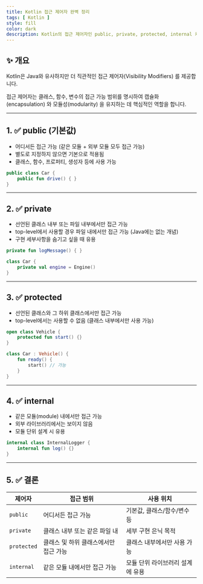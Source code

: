 ```yaml
---
title: Kotlin 접근 제어자 완벽 정리
tags: [ Kotlin ]
style: fill
color: dark
description: Kotlin의 접근 제어자인 public, private, protected, internal 키워드의 차이와 사용 시 주의사항을 쉽게 설명합니다.
---
```


## ✨ 개요

Kotlin은 Java와 유사하지만 더 직관적인 접근 제어자(Visibility Modifiers) 를 제공합니다.

접근 제어자는 클래스, 함수, 변수의 접근 가능 범위를 명시하여 캡슐화(encapsulation) 와 모듈성(modularity) 을 유지하는 데 핵심적인 역할을 합니다.

---

## 1. ✅ public (기본값)

- 어디서든 접근 가능 (같은 모듈 + 외부 모듈 모두 접근 가능)
- 별도로 지정하지 않으면 기본으로 적용됨
- 클래스, 함수, 프로퍼티, 생성자 등에 사용 가능

```kotlin
public class Car {
    public fun drive() { }
}
```

---

## 2. ✅ private

- 선언된 클래스 내부 또는 파일 내부에서만 접근 가능
- top-level에서 사용할 경우 파일 내에서만 접근 가능 (Java에는 없는 개념)
- 구현 세부사항을 숨기고 싶을 때 유용

```kotlin
private fun logMessage() { }

class Car {
    private val engine = Engine()
}
```

---

## 3. ✅ protected

- 선언된 클래스와 그 하위 클래스에서만 접근 가능
- top-level에서는 사용할 수 없음 (클래스 내부에서만 사용 가능)


```kotlin
open class Vehicle {
    protected fun start() {}
}

class Car : Vehicle() {
    fun ready() {
        start() // 가능
    }
}
```

---

## 4. ✅ internal

- 같은 모듈(module) 내에서만 접근 가능
- 외부 라이브러리에서는 보이지 않음
- 모듈 단위 설계 시 유용

```kotlin
internal class InternalLogger {
    internal fun log() {}
}
```

---

## 5. ✅ 결론

| 제어자      | 접근 범위                            | 사용 위치                      |
|-------------|----------------------------------------|-------------------------------|
| `public`    | 어디서든 접근 가능                       | 기본값, 클래스/함수/변수 등     |
| `private`   | 클래스 내부 또는 같은 파일 내              | 세부 구현 은닉 목적              |
| `protected` | 클래스 및 하위 클래스에서만 접근 가능         | 클래스 내부에서만 사용 가능       |
| `internal`  | 같은 모듈 내에서만 접근 가능                | 모듈 단위 라이브러리 설계에 유용   |